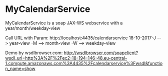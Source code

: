 # MyCalendarService
MyCalendarService is a soap JAX-WS webservice with a year/month/weekday-view
               
Call URL with Param:
http://localhost:4435/calendarservice 18-10-2017-J  --> year-view
                                                -M  --> month-view
                                                -W  --> weekday-view
                                                
Demo by wsdlbrowser.com:
http://wsdlbrowser.com/soapclient?wsdl_url=http%3A%2F%2Fec2-18-194-146-48.eu-central-1.compute.amazonaws.com%3A4435%2Fcalendarservice%3Fwsdl&function_name=show
